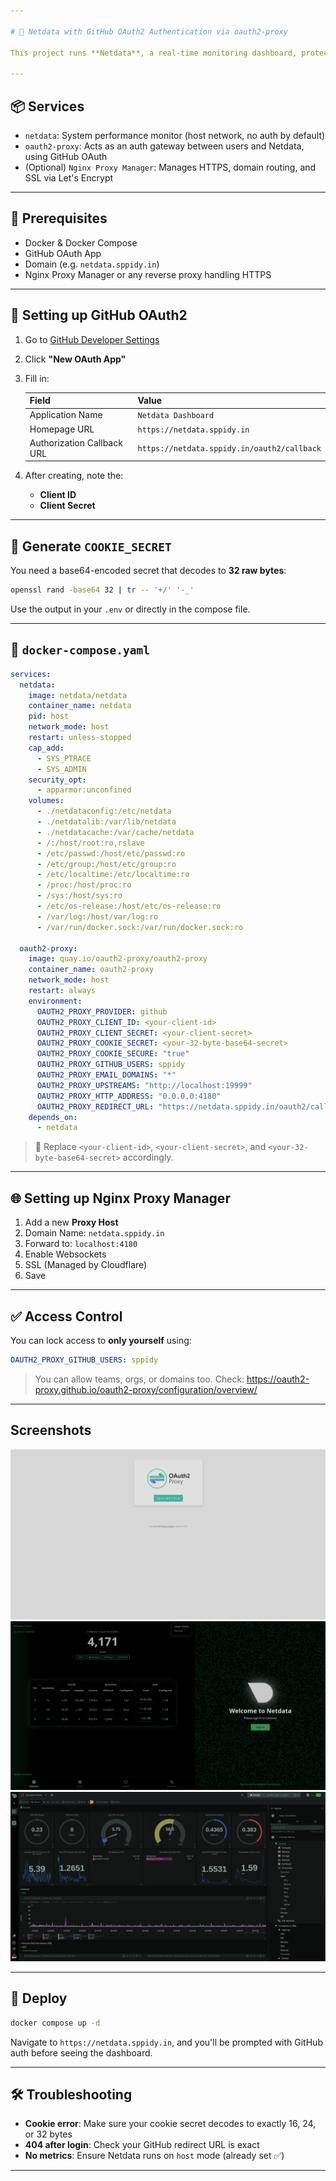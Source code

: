 ```yaml
---

# 🧭 Netdata with GitHub OAuth2 Authentication via oauth2-proxy

This project runs **Netdata**, a real-time monitoring dashboard, protected by **GitHub OAuth2 authentication** using [`oauth2-proxy`](https://oauth2-proxy.github.io/oauth2-proxy/). It’s all wrapped up inside Docker with `host` networking and ready to integrate with **Nginx Proxy Manager (NPM)**.

---
```


## 📦 Services

- `netdata`: System performance monitor (host network, no auth by default)
- `oauth2-proxy`: Acts as an auth gateway between users and Netdata, using GitHub OAuth
- (Optional) `Nginx Proxy Manager`: Manages HTTPS, domain routing, and SSL via Let's Encrypt

---

## 🧰 Prerequisites

- Docker & Docker Compose
- GitHub OAuth App
- Domain (e.g. `netdata.sppidy.in`)
- Nginx Proxy Manager or any reverse proxy handling HTTPS

---

## 🔐 Setting up GitHub OAuth2

1. Go to [GitHub Developer Settings](https://github.com/settings/developers)
2. Click **"New OAuth App"**
3. Fill in:

   | Field                 | Value                                       |
   |----------------------|---------------------------------------------|
   | Application Name     | `Netdata Dashboard`                         |
   | Homepage URL         | `https://netdata.sppidy.in`                |
   | Authorization Callback URL | `https://netdata.sppidy.in/oauth2/callback` |

4. After creating, note the:
   - **Client ID**
   - **Client Secret**

---

## 🔑 Generate `COOKIE_SECRET`

You need a base64-encoded secret that decodes to **32 raw bytes**:

```bash
openssl rand -base64 32 | tr -- '+/' '-_'
```

Use the output in your `.env` or directly in the compose file.

---

## 📁 `docker-compose.yaml`

```yaml
services:
  netdata:
    image: netdata/netdata
    container_name: netdata
    pid: host
    network_mode: host
    restart: unless-stopped
    cap_add:
      - SYS_PTRACE
      - SYS_ADMIN
    security_opt:
      - apparmor:unconfined
    volumes:
      - ./netdataconfig:/etc/netdata
      - ./netdatalib:/var/lib/netdata
      - ./netdatacache:/var/cache/netdata
      - /:/host/root:ro,rslave
      - /etc/passwd:/host/etc/passwd:ro
      - /etc/group:/host/etc/group:ro
      - /etc/localtime:/etc/localtime:ro
      - /proc:/host/proc:ro
      - /sys:/host/sys:ro
      - /etc/os-release:/host/etc/os-release:ro
      - /var/log:/host/var/log:ro
      - /var/run/docker.sock:/var/run/docker.sock:ro

  oauth2-proxy:
    image: quay.io/oauth2-proxy/oauth2-proxy
    container_name: oauth2-proxy
    network_mode: host
    restart: always
    environment:
      OAUTH2_PROXY_PROVIDER: github
      OAUTH2_PROXY_CLIENT_ID: <your-client-id>
      OAUTH2_PROXY_CLIENT_SECRET: <your-client-secret>
      OAUTH2_PROXY_COOKIE_SECRET: <your-32-byte-base64-secret>
      OAUTH2_PROXY_COOKIE_SECURE: "true"
      OAUTH2_PROXY_GITHUB_USERS: sppidy
      OAUTH2_PROXY_EMAIL_DOMAINS: "*"
      OAUTH2_PROXY_UPSTREAMS: "http://localhost:19999"
      OAUTH2_PROXY_HTTP_ADDRESS: "0.0.0.0:4180"
      OAUTH2_PROXY_REDIRECT_URL: "https://netdata.sppidy.in/oauth2/callback"
    depends_on:
      - netdata
```

> 🔁 Replace `<your-client-id>`, `<your-client-secret>`, and `<your-32-byte-base64-secret>` accordingly.

---

## 🌐 Setting up Nginx Proxy Manager

1. Add a new **Proxy Host**
2. Domain Name: `netdata.sppidy.in`
3. Forward to: `localhost:4180`
4. Enable Websockets
5. SSL (Managed by Cloudflare)
6. Save

---

## ✅ Access Control

You can lock access to **only yourself** using:

```yaml
OAUTH2_PROXY_GITHUB_USERS: sppidy
```

> You can allow teams, orgs, or domains too. Check: https://oauth2-proxy.github.io/oauth2-proxy/configuration/overview/

---

## Screenshots
![OuthSS](https://github.com/sppidy/elevate_internship_devops/blob/elevate-labs-task7/screenshots/oauth.png)
![PreDashboardSS](https://github.com/sppidy/elevate_internship_devops/blob/elevate-labs-task7/screenshots/netdata_predashboard.png)
![DashboardSS](https://github.com/sppidy/elevate_internship_devops/blob/elevate-labs-task7/screenshots/netdata_dashboard.png)

---

## 🚀 Deploy

```bash
docker compose up -d
```

Navigate to `https://netdata.sppidy.in`, and you'll be prompted with GitHub auth before seeing the dashboard.

---

## 🛠️ Troubleshooting

- **Cookie error**: Make sure your cookie secret decodes to exactly 16, 24, or 32 bytes
- **404 after login**: Check your GitHub redirect URL is exact
- **No metrics**: Ensure Netdata runs on `host` mode (already set ✅)

---
